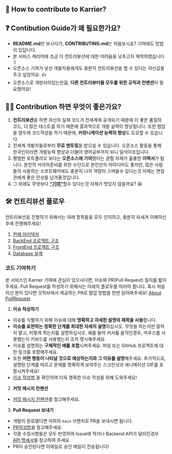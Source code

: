 ## 🙌 How to contribute to Karrier?

## ❓ Contibution Guide가 왜 필요한가요?
- **README.md**만 보시다가, **CONTRIBUTING.md**는 처음보시죠? 기여에도 방법이 있답니다.
- 본 서비스 캐리어에 조금 더 컨트리뷰션에 대한 어려움을 낮추고자 제작하였습니다 :)
- 오픈소스 기여가 낯선 개발자들에게도 충분히 컨트리뷰션을 할 수 있다는 자신감을 주고 싶었어요. 👍
- 오픈소스로 개방되어있는만큼, **다른 컨트리뷰터들 모두를 위한 규칙과 컨벤션**이 필요했어요!

## 🙋‍♀️ Contribution 하면 무엇이 좋은가요?
1. **컨트리뷰션**을 하면 자신의 실제 코드가 전세계에 공개되기 때문에 더 좋은 품질의 코드, 더 많은 테스트를 하기 때문에 결과적으로 개발 실력이 향상됩니다. 또한 협업을 염두에 코드작성을 하기 때문에, **커뮤니케이션 능력의 향상**도 도모할 수 있습니다.
2. 전세계 개발자들로부터 **무료 멘토링**을 받으실 수 있습니다. 오픈소스 활동을 통해 한국인이라면 개발능력 향상과 더불어 영어공부까지 되니 일석이조입니다.
3. 평범한 포트폴리오 보다는 **오픈소스에 기여**했다는 경험 자체가 훌륭한 **이력서**가 됩니다. 본인의 커리어준비를 위한 수단으로 본인만의 아이디어도 좋지만, 많은 사람들이  사용하는 소프트웨어에도 충분히 나의 역량이 스며들수 있다는것 자체는 면접관에게 좋은 인상을 남겨줄것입니다.
4. 그 외에도 무엇보다 <u>**"기여"**</u>할수 있다는것 자체가 멋있지 않을까요? 😆

## 🛠 컨트리뷰션 플로우
컨트리뷰션을 진행하기 위해서는 아래 항목들을 모두 인지하고, 충분히 되새겨 이해하신 후에 진행해주세요!

1. [ 전체 아키텍처 ](https://github.com/Karrier-Team/Karrier_Main/wiki/service-architecture)
2. [ BackEnd 프로젝트 구조 ](https://github.com/Karrier-Team/Karrier_Main/wiki/backend-architecture)
3. [ FrontEnd 프로젝트 구조 ]([#-좀-더-구체적으로-가르쳐주세요](https://github.com/Karrier-Team/Karrier_Main/wiki/frontend-architecture))
4. [ Database 설계 ](https://github.com/Karrier-Team/Karrier_Main/wiki/erd) 

### 코드 기여하기

본 서비스인 Karrier 기여에 관심이 있으시다면, 이슈와 PR(Pull Request) 절차를 밟아주세요.
Pull Request를 작성하기 위해서는 아래의 플로우를 따라야 합니다.
혹시 처음이신 분이 있다면 깃허브에서 제공하는 PR로 협업 방법을 한번 읽어봐주세요!
[About PullRequest](https://docs.github.com/en/github/collaborating-with-pull-requests/proposing-changes-to-your-work-with-pull-requests/about-pull-requests)

1. **이슈 작성하기**   
- 이슈를 식별하기 위해 이슈에 대해 **명확하고 자세한 설명의 제목을 사용**합니다.
- **이슈를 표현하는 정확한 단계를 최대한 자세히 설명**하십시오. 무엇을 하는지만 말하지 말고, 어떻게 하는지를 설명하십시오. 예를 들어 커서를 움직인경우, 마우스를 사용했는지 키보드를 사용했는지 조차 명시해주세요.
- 이슈를 설명하는 **구체적인 예를 포함**시켜주세요. 파일 또는 GitHub 프로젝트에 대한 링크를 포함해주세요.
- 또한 **어떤 행동이 나타날 것으로 예상하는지와 그 이유를 설명**해주세요. 추가적으로, 설명된 단계를 따르고 문제를 명확하게 보여주는 스크린샷과 애니메이션 GIF를 포함시켜주세요!
- [이슈 작성법](https://github.com/Karrier-Team/Karrier_Main/wiki/issue-convention) 을 확인하여 더욱 명확한 이슈 작성을 위해 도와주세요!

2. **커밋 메시지 컨벤션**
- [커밋 메시지 컨벤션](https://github.com/Karrier-Team/Karrier_Main/wiki/commit-message-convention)를 참고해주세요.

3. **Pull Request 보내기**
- 개발이 완료됐다면 저희의 `main` 브랜치로 PR을 보내시면 됩니다.
- [PR작성법](https://github.com/Karrier-Team/Karrier_Main/wiki/pull-request-convention)을 참고해주세요.
- 각종 수정사항들은 모두 반영하여 Issue에 적거나 Backend API가 달라진경우 [API 명세서]()를 참고하여 주세요.
- PR이 승인된다면 이메일로 승인 메일이 전송됩니다!

